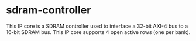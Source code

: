 # sdram-controller
This IP core is a SDRAM controller used to interface a 32-bit AXI-4 bus to a 16-bit SDRAM bus. This IP core supports 4 open active rows (one per bank).
